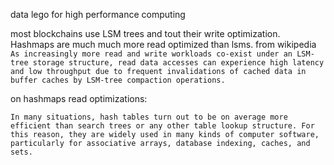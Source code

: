 data lego for high performance computing

most blockchains use LSM trees and tout their write optimization. Hashmaps are much much more read optimized than lsms. from wikipedia `As increasingly more read and write workloads co-exist under an LSM-tree storage structure, read data accesses can experience high latency and low throughput due to frequent invalidations of cached data in buffer caches by LSM-tree compaction operations.`

on hashmaps read optimizations:

`In many situations, hash tables turn out to be on average more efficient than search trees or any other table lookup structure. For this reason, they are widely used in many kinds of computer software, particularly for associative arrays, database indexing, caches, and sets.`

